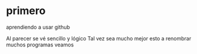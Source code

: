 # primero
aprendiendo a usar github

Al parecer se vé sencillo y lógico
Tal vez sea mucho mejor esto a renombrar muchos programas
veamos
